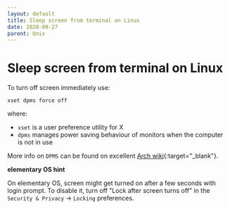 ```yaml
---
layout: default
title: Sleep screen from terminal on Linux
date: 2020-09-27
parent: Unix
---
```


# Sleep screen from terminal on Linux

To turn off screen immediately use:

```
xset dpms force off
```

where:

- `xset` is a user preference utility for X
- `dpms` manages power saving behaviour of monitors when the computer is not in use

More info on `DPMS` can be found on excellent [Arch wiki](https://wiki.archlinux.org/index.php/Display_Power_Management_Signaling){:target="_blank"}.

**elementary OS hint**

On elementary OS, screen might get turned on after a few seconds with login prompt. To disable it, turn off "Lock after screen turns off" in the `Security & Privacy` -> `Locking` preferences.
